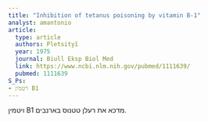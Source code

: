 ```yaml
---
title: "Inhibition of tetanus poisoning by vitamin B-1"
analyst: amantonio
article:
  type: article
  authors: Pletsityĭ
  year: 1975
  journal: Biull Eksp Biol Med
  link: https://www.ncbi.nlm.nih.gov/pubmed/1111639/
  pubmed: 1111639
S_Ps:
- ויטמין B1
---
```


ויטמין B1 מדכא את רעלן טטנוס בארנבים.
